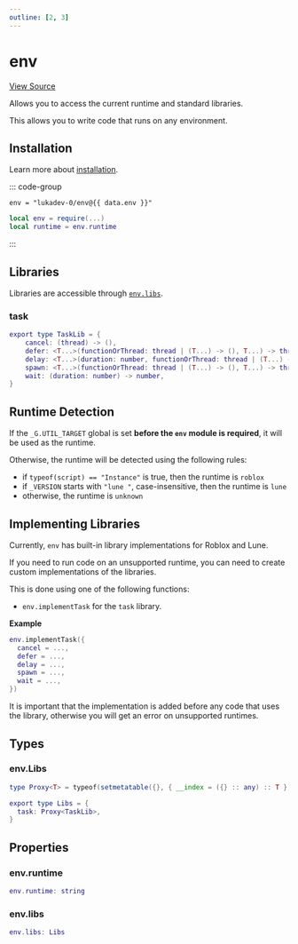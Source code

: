 ```yaml
---
outline: [2, 3]
---
```


<script setup>
import { data } from "./package-versions.data.ts";
</script>

# env

[View Source](https://github.com/lukadev-0/util.luau/blob/main/packages/env/init.luau)

Allows you to access the current runtime and standard libraries.

This allows you to write code that runs on any environment.

## Installation

Learn more about [installation](/introduction#installation).

::: code-group

```toml-vue [Wally]
env = "lukadev-0/env@{{ data.env }}"
```

```lua [Bundle]
local env = require(...)
local runtime = env.runtime
```

:::

## Libraries

Libraries are accessible through [`env.libs`](#env-libs-1).

### task

```lua
export type TaskLib = {
	cancel: (thread) -> (),
	defer: <T...>(functionOrThread: thread | (T...) -> (), T...) -> thread,
	delay: <T...>(duration: number, functionOrThread: thread | (T...) -> (), T...) -> thread,
	spawn: <T...>(functionOrThread: thread | (T...) -> (), T...) -> thread,
	wait: (duration: number) -> number,
}
```

## Runtime Detection

If the `_G.UTIL_TARGET` global is set **before the `env` module is required**, it will be used as the runtime.

Otherwise, the runtime will be detected using the following rules:

- if `typeof(script) == "Instance"` is true, then the runtime is `roblox`
- if `_VERSION` starts with `"lune "`, case-insensitive, then the runtime is `lune`
- otherwise, the runtime is `unknown`

## Implementing Libraries

Currently, `env` has built-in library implementations for Roblox and Lune.

If you need to run code on an unsupported runtime, you can need to create custom
implementations of the libraries.

This is done using one of the following functions:

- `env.implementTask` for the `task` library.

**Example**

```lua
env.implementTask({
  cancel = ...,
  defer = ...,
  delay = ...,
  spawn = ...,
  wait = ...,
})
```

It is important that the implementation is added before any code that uses the library,
otherwise you will get an error on unsupported runtimes.

## Types

### env.Libs

```lua
type Proxy<T> = typeof(setmetatable({}, { __index = ({} :: any) :: T }))

export type Libs = {
  task: Proxy<TaskLib>,
}
```

## Properties

### env.runtime

```lua
env.runtime: string
```

### env.libs

```lua
env.libs: Libs
```
